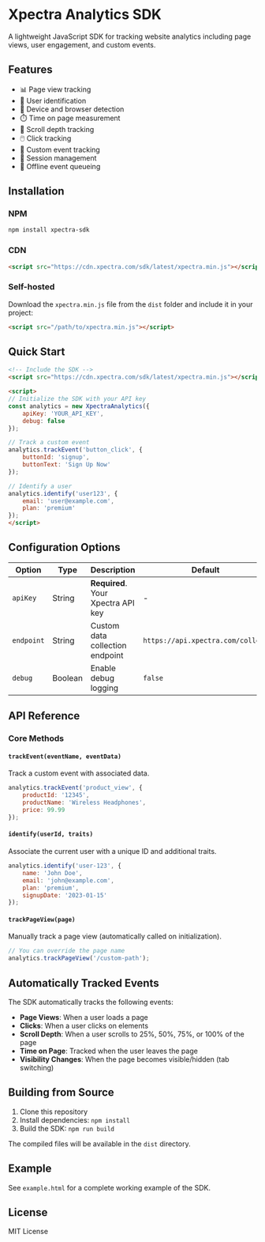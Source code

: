 # Xpectra Analytics SDK

A lightweight JavaScript SDK for tracking website analytics including page views, user engagement, and custom events.

## Features

- 📊 Page view tracking
- 👤 User identification
- 📱 Device and browser detection
- ⏱️ Time on page measurement
- 📜 Scroll depth tracking
- 🖱️ Click tracking
- 📝 Custom event tracking
- 🔄 Session management
- 📶 Offline event queueing

## Installation

### NPM

```bash
npm install xpectra-sdk
```

### CDN

```html
<script src="https://cdn.xpectra.com/sdk/latest/xpectra.min.js"></script>
```

### Self-hosted

Download the `xpectra.min.js` file from the `dist` folder and include it in your project:

```html
<script src="/path/to/xpectra.min.js"></script>
```

## Quick Start

```html
<!-- Include the SDK -->
<script src="https://cdn.xpectra.com/sdk/latest/xpectra.min.js"></script>

<script>
// Initialize the SDK with your API key
const analytics = new XpectraAnalytics({
    apiKey: 'YOUR_API_KEY',
    debug: false
});

// Track a custom event
analytics.trackEvent('button_click', {
    buttonId: 'signup',
    buttonText: 'Sign Up Now'
});

// Identify a user
analytics.identify('user123', {
    email: 'user@example.com',
    plan: 'premium'
});
</script>
```

## Configuration Options

| Option | Type | Description | Default |
|--------|------|-------------|---------|
| `apiKey` | String | **Required**. Your Xpectra API key | - |
| `endpoint` | String | Custom data collection endpoint | `https://api.xpectra.com/collect` |
| `debug` | Boolean | Enable debug logging | `false` |

## API Reference

### Core Methods

#### `trackEvent(eventName, eventData)`

Track a custom event with associated data.

```javascript
analytics.trackEvent('product_view', {
    productId: '12345',
    productName: 'Wireless Headphones',
    price: 99.99
});
```

#### `identify(userId, traits)`

Associate the current user with a unique ID and additional traits.

```javascript
analytics.identify('user-123', {
    name: 'John Doe',
    email: 'john@example.com',
    plan: 'premium',
    signupDate: '2023-01-15'
});
```

#### `trackPageView(page)`

Manually track a page view (automatically called on initialization).

```javascript
// You can override the page name
analytics.trackPageView('/custom-path');
```

## Automatically Tracked Events

The SDK automatically tracks the following events:

- **Page Views**: When a user loads a page
- **Clicks**: When a user clicks on elements
- **Scroll Depth**: When a user scrolls to 25%, 50%, 75%, or 100% of the page
- **Time on Page**: Tracked when the user leaves the page
- **Visibility Changes**: When the page becomes visible/hidden (tab switching)

## Building from Source

1. Clone this repository
2. Install dependencies: `npm install`
3. Build the SDK: `npm run build`

The compiled files will be available in the `dist` directory.

## Example

See `example.html` for a complete working example of the SDK.

## License

MIT License 
